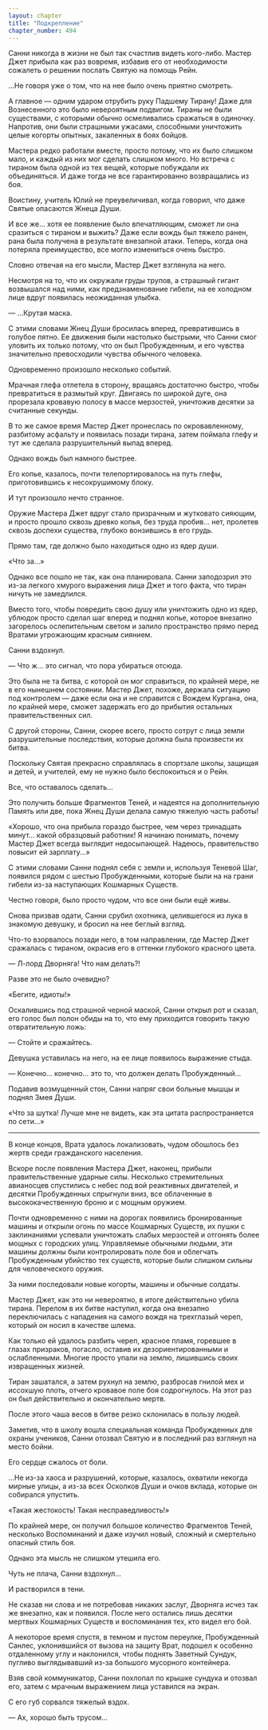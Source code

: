 ```yaml
---
layout: chapter
title: "Подкрепление"
chapter_number: 494
---
```


Санни никогда в жизни не был так счастлив видеть кого-либо. Мастер Джет прибыла как раз вовремя, избавив его от необходимости сожалеть о решении послать Святую на помощь Рейн.

...Не говоря уже о том, что на нее было очень приятно смотреть.

А главное — одним ударом отрубить руку Падшему Тирану! Даже для Вознесенного это было невероятным подвигом. Тираны не были существами, с которыми обычно осмеливались сражаться в одиночку. Напротив, они были страшными ужасами, способными уничтожить целые когорты опытных, закаленных в боях бойцов.

Мастера редко работали вместе, просто потому, что их было слишком мало, и каждый из них мог сделать слишком много. Но встреча с тираном была одной из тех вещей, которые побуждали их объединяться. И даже тогда не все гарантированно возвращались из боя.

Воистину, учитель Юлий не преувеличивал, когда говорил, что даже Святые опасаются Жнеца Души.

И все же... хотя ее появление было впечатляющим, сможет ли она сразиться с тираном и выжить? Даже если вождь был тяжело ранен, рана была получена в результате внезапной атаки. Теперь, когда она потеряла преимущество, все могло измениться очень быстро.

Словно отвечая на его мысли, Мастер Джет взглянула на него.

Несмотря на то, что их окружали груды трупов, а страшный гигант возвышался над ними, как предзнаменование гибели, на ее холодном лице вдруг появилась неожиданная улыбка.

— ...Крутая маска.

С этими словами Жнец Души бросилась вперед, превратившись в голубое пятно. Ее движения были настолько быстрыми, что Санни смог уловить их только потому, что он был Пробужденным, и его чувства значительно превосходили чувства обычного человека.

Одновременно произошло несколько событий.

Мрачная глефа отлетела в сторону, вращаясь достаточно быстро, чтобы превратиться в размытый круг. Двигаясь по широкой дуге, она прорезала кровавую полосу в массе мерзостей, уничтожив десятки за считанные секунды.

В то же самое время Мастер Джет пронеслась по окровавленному, разбитому асфальту и появилась позади тирана, затем поймала глефу и тут же сделала разрушительный выпад вперед.

Однако вождь был намного быстрее.

Его копье, казалось, почти телепортировалось на путь глефы, приготовившись к несокрушимому блоку.

И тут произошло нечто странное.

Оружие Мастера Джет вдруг стало призрачным и жутковато сияющим, и просто прошло сквозь древко копья, без труда пробив... нет, пролетев сквозь доспехи существа, глубоко вонзившись в его грудь.

Прямо там, где должно было находиться одно из ядер души.

«Что за...»

Однако все пошло не так, как она планировала. Санни заподозрил это из-за легкого хмурого выражения лица Джет и того факта, что тиран ничуть не замедлился.

Вместо того, чтобы повредить свою душу или уничтожить одно из ядер, ублюдок просто сделал шаг вперед и поднял копье, которое внезапно загорелось ослепительным светом и залило пространство прямо перед Вратами угрожающим красным сиянием.

Санни вздохнул.

— Что ж... это сигнал, что пора убираться отсюда.

Это была не та битва, с которой он мог справиться, по крайней мере, не в его нынешнем состоянии. Мастер Джет, похоже, держала ситуацию под контролем — даже если она и не справится с Вождем Кургана, она, по крайней мере, сможет задержать его до прибытия остальных правительственных сил.

С другой стороны, Санни, скорее всего, просто сотрут с лица земли разрушительные последствия, которые должна была произвести их битва.

Поскольку Святая прекрасно справлялась в спортзале школы, защищая и детей, и учителей, ему не нужно было беспокоиться и о Рейн.

Все, что оставалось сделать...

Это получить больше Фрагментов Теней, и надеятся на дополнительную Память или две, пока Жнец Души делала самую тяжелую часть работы!

«Хорошо, что она прибыла гораздо быстрее, чем через тринадцать минут... какой образцовый работник! Я начинаю понимать, почему Мастер Джет всегда выглядит недосыпающей. Надеюсь, правительство повысит ей зарплату...»

С этими словами Санни поднял себя с земли и, используя Теневой Шаг, появился рядом с шестью Пробужденными, которые были на на грани гибели из-за наступающих Кошмарных Существ.

Честно говоря, было просто чудом, что все они были ещё живы.

Снова призвав одати, Санни срубил охотника, целившегося из лука в знакомую девушку, и бросил на нее беглый взгляд.

Что-то взорвалось позади него, в том направлении, где Мастер Джет сражалась с тираном, окрасив его в оттенки глубокого красного цвета.

— Л-лорд Дворняга! Что нам делать?!

Разве это не было очевидно?

«Бегите, идиоты!»

Оскалившись под страшной черной маской, Санни открыл рот и сказал, его голос был полон обиды на то, что ему приходится говорить такую отвратительную ложь:

— Стойте и сражайтесь.

Девушка уставилась на него, на ее лице появилось выражение стыда.

— Конечно... конечно... это то, что должен делать Пробужденный...

Подавив возмущенный стон, Санни напряг свои больные мышцы и поднял Змея Души.

«Что за шутка! Лучше мне не видеть, как эта цитата распространяется по сети...»

***

В конце концов, Врата удалось локализовать, чудом обошлось без жертв среди гражданского населения.

Вскоре после появления Мастера Джет, наконец, прибыли правительственные ударные силы. Несколько стремительных авианосцев спустились с небес под вой реактивных двигателей, и десятки Пробужденных спрыгнули вниз, все облаченные в высококачественную броню и с мощным оружием.

Почти одновременно с ними на дорогах появились бронированные машины и открыли огонь по массе Кошмарных Существ, их пушки с заклинаниями успевали уничтожать слабых мерзостей и отгонять более мощных с городских улиц. Управляемые обычными людьми, эти машины должны были контролировать поле боя и облегчать Пробужденным убийство тех существ, которые были слишком сильны для человеческого оружия.

За ними последовали новые когорты, машины и обычные солдаты.

Мастер Джет, как это ни невероятно, в итоге действительно убила тирана. Перелом в их битве наступил, когда она внезапно переключилась с нападения на самого вождя на трехглазый череп, который он носил в качестве шлема.

Как только ей удалось разбить череп, красное пламя, горевшее в глазах призраков, погасло, оставив их дезориентированными и ослабленными. Многие просто упали на землю, лишившись своих извращенных жизней.

Тиран зашатался, а затем рухнул на землю, разбросав гнилой мех и иссохшую плоть, отчего кровавое поле боя содрогнулось. На этот раз он был действительно и окончательно мертв.

После этого чаша весов в битве резко склонилась в пользу людей.

Заметив, что в школу вошла специальная команда Пробужденных для охраны учеников, Санни отозвал Святую и в последний раз взглянул на место бойни.

Его сердце сжалось от боли.

...Не из-за хаоса и разрушений, которые, казалось, охватили некогда мирные улицы, а из-за всех Осколков Души и очков вклада, которые он собирался упустить.

«Такая жестокость! Такая несправедливость!»

По крайней мере, он получил большое количество Фрагментов Теней, несколько Воспоминаний и даже изучил новый, сложный и смертельно опасный стиль боя.

Однако эта мысль не слишком утешила его.

Чуть не плача, Санни вздохнул...

И растворился в тени.

Не сказав ни слова и не потребовав никаких заслуг, Дворняга исчез так же внезапно, как и появился. После него остались лишь десятки мертвых Кошмарных Существ и воспоминания тех, кто видел его бой.

А некоторое время спустя, в темном и пустом переулке, Пробужденный Санлес, уклонившийся от вызова на защиту Врат, подошел к особенно отдаленному углу и наклонился, чтобы поднять Заветный Сундук, пугливо выглядывавший из-за большого мусорного контейнера.

Взяв свой коммуникатор, Санни похлопал по крышке сундука и отозвал его, затем с мрачным выражением лица уставился на экран.

С его губ сорвался тяжелый вздох.

— Ах, хорошо быть трусом...